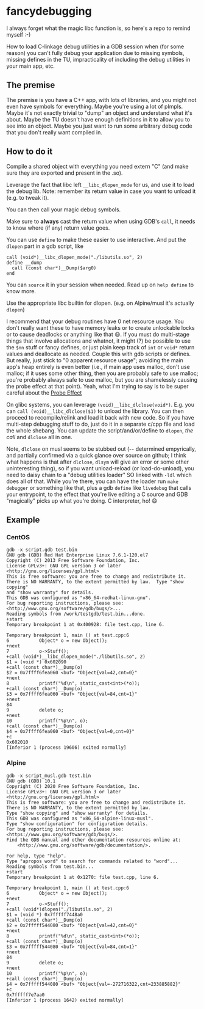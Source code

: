 # fancydebugging

I always forget what the magic libc function is, so here's a repo to remind myself :-)

How to load C-linkage debug utilities in a GDB session when (for some reason) you can't fully debug your application due to missing symbols, missing defines in the TU, impracticality of including the debug utilities in your main app, etc.

## The premise

The premise is you have a C++ app, with lots of libraries, and you might not even have symbols for everything. Maybe you're using a lot of pImpls. Maybe it's not exactly trivial to "dump" an object and understand what it's about. Maybe the TU doesn't have enough definitions in it to allow you to see into an object. Maybe you just want to run some arbitrary debug code that you don't really want compiled in.

## How to do it

Compile a shared object with everything you need extern "C" (and make sure they are exported and present in the .so).

Leverage the fact that libc left `__libc_dlopen_mode` for us, and use it to load the debug lib. Note: remember its return value in case you want to unload it (e.g. to tweak it).

You can then call your magic debug symbols.

Make sure to **always** cast the return value when using GDB's `call`, it needs to know where (if any) return value goes.

You can use `define` to make these easier to use interactive. And put the `dlopen` part in a gdb script, like

```gdb
call (void*)__libc_dlopen_mode("./libutils.so", 2)
define __dump
  call (const char*)__Dump($arg0)
end
```

You can `source` it in your session when needed. Read up on `help define` to know more.

Use the appropriate libc builtin for dlopen. (e.g. on Alpine/musl it's actually `dlopen`)

I recommend that your debug routines have 0 net resource usage. You don't really want these to have memory leaks or to create unlockable locks or to cause deadlocks or anything like that 😃. If you must do multi-stage things that involve allocations and whatnot, it might (?) be possible to use the `$nn` stuff or fancy defines, or just plain keep track of `int` or `void*` return values and deallocate as needed. Couple this with gdb scripts or defines. But really, just stick to "0 apparent resource usage"; avoiding the main app's heap entirely is even better (i.e., if main app uses malloc, don't use malloc; if it uses some other thing, then you are probably safe to use malloc; you're probably always safe to use malloc, but you are shamelessly causing the probe effect at that point). Yeah, what I'm trying to say is to be super careful about the [Probe Effect](https://en.wikipedia.org/wiki/Probe_effect)

On glibc systems, you can leverage `(void)__libc_dlclose(void*)`. E.g. you can `call (void)__libc_dlclose($1)` to unload the library. You can then proceed to recompile/relink and load it back with new code. So if you have multi-step debugging stuff to do, just do it in a separate c/cpp file and load the whole shebang. You can update the script/and/or/define to `dlopen`, *the call* and `dlclose` all in one.

Note, `dlclose` on musl seems to be stubbed out (-- determined empyrically, and partially confirmed via a quick glance over source on github; I think what happens is that after `dlclose`, `dlsym` will give an error or some other uninteresting thing), so if you want unload-reload (or load-do-unload), you need to daisy chain to a "debug utilities loader" SO linked with `-ldl` which does all of that. While you're there, you can have the loader run `make debugger` or something like that, plus a gdb `define` like `livedebug` that calls your entrypoint, to the effect that you're live editing a C source and GDB "magically" picks up what you're doing. C interpreter, ho! 😄

## Example

### CentOS

```gdb
gdb -x script.gdb test.bin
GNU gdb (GDB) Red Hat Enterprise Linux 7.6.1-120.el7
Copyright (C) 2013 Free Software Foundation, Inc.
License GPLv3+: GNU GPL version 3 or later <http://gnu.org/licenses/gpl.html>
This is free software: you are free to change and redistribute it.
There is NO WARRANTY, to the extent permitted by law.  Type "show copying"
and "show warranty" for details.
This GDB was configured as "x86_64-redhat-linux-gnu".
For bug reporting instructions, please see:
<http://www.gnu.org/software/gdb/bugs/>...
Reading symbols from /work/testgdb/test.bin...done.
+start
Temporary breakpoint 1 at 0x400928: file test.cpp, line 6.

Temporary breakpoint 1, main () at test.cpp:6
6           Object* o = new Object();
+next
7           o->Stuff();
+call (void*)__libc_dlopen_mode("./libutils.so", 2)
$1 = (void *) 0x602090
+call (const char*)__Dump(o)
$2 = 0x7ffff6fea060 <buf> "Object{val=42,cnt=0}"
+next
8           printf("%d\n", static_cast<int>(*o));
+call (const char*)__Dump(o)
$3 = 0x7ffff6fea060 <buf> "Object{val=84,cnt=1}"
+next
84
9           delete o;
+next
10          printf("%p\n", o);
+call (const char*)__Dump(o)
$4 = 0x7ffff6fea060 <buf> "Object{val=0,cnt=0}"
+c
0x602010
[Inferior 1 (process 19606) exited normally]
```

### Alpine

```gdb
gdb -x script_musl.gdb test.bin
GNU gdb (GDB) 10.1
Copyright (C) 2020 Free Software Foundation, Inc.
License GPLv3+: GNU GPL version 3 or later <http://gnu.org/licenses/gpl.html>
This is free software: you are free to change and redistribute it.
There is NO WARRANTY, to the extent permitted by law.
Type "show copying" and "show warranty" for details.
This GDB was configured as "x86_64-alpine-linux-musl".
Type "show configuration" for configuration details.
For bug reporting instructions, please see:
<https://www.gnu.org/software/gdb/bugs/>.
Find the GDB manual and other documentation resources online at:
    <http://www.gnu.org/software/gdb/documentation/>.

For help, type "help".
Type "apropos word" to search for commands related to "word"...
Reading symbols from test.bin...
+start
Temporary breakpoint 1 at 0x1270: file test.cpp, line 6.

Temporary breakpoint 1, main () at test.cpp:6
6           Object* o = new Object();
+next
7           o->Stuff();
+call (void*)dlopen("./libutils.so", 2)
$1 = (void *) 0x7fffff7448a0
+call (const char*)__Dump(o)
$2 = 0x7fffff544080 <buf> "Object{val=42,cnt=0}"
+next
8           printf("%d\n", static_cast<int>(*o));
+call (const char*)__Dump(o)
$3 = 0x7fffff544080 <buf> "Object{val=84,cnt=1}"
+next
84
9           delete o;
+next
10          printf("%p\n", o);
+call (const char*)__Dump(o)
$4 = 0x7fffff544080 <buf> "Object{val=-272716322,cnt=233885882}"
+c
0x7fffff7e7aa0
[Inferior 1 (process 1642) exited normally]
```

